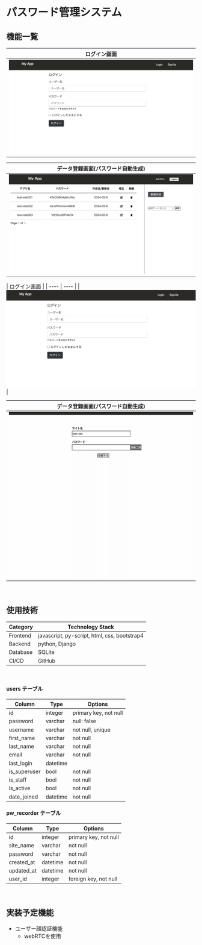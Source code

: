 # パスワード管理システム

## 機能一覧
| ログイン画面 |
| ---- |
| ![ログイン画面](/docs/login.png) |

| データ登録画面(パスワード自動生成) |
| ---- |
| ![データ一覧画面](/docs/data-list.png) |

| ログイン画面 |
| ---- | ---- |
| ![ログイン画面](/docs/login.png) |

| データ登録画面(パスワード自動生成) |
| ---- |
| ![データ登録画面(パスワード自動生成)](/docs/autocreatepass.gif) |

<br />

## 使用技術

| Category          | Technology Stack                                     |
| ----------------- | --------------------------------------------------   |
| Frontend          | javascript, py-script, html, css, bootstrap4         |
| Backend           | python, Django                                       |
| Database          | SQLite                                               |
| CI/CD             | GitHub                                               |

<br />

#### users テーブル

| Column       | Type     | Options               |
| -------------| ---------| ----------------------|
| id           | integer  | primary key, not null |
| password     | varchar  | null: false           |
| username     | varchar  | not null, unique      |
| first_name   | varchar  | not null              |
| last_name    | varchar  | not null              |
| email        | varchar  | not null              |
| last_login   | datetime |                       |
| is_superuser | bool     | not null              |
| is_staff     | bool     | not null              |
| is_active    | bool     | not null              |
| date_joined  | datetime | not null              |


#### pw_recorder テーブル

| Column     | Type     | Options               |
| -----------| ---------| ----------------------|
| id         | integer  | primary key, not null |
| site_name  | varchar  | not null              |
| password   | varchar  | not null              |
| created_at | datetime | not null              |
| updated_at | datetime | not null              |
| user_id    | integer  | foreign key, not null |

<br />

## 実装予定機能

* ユーザー顔認証機能
    * webRTCを使用